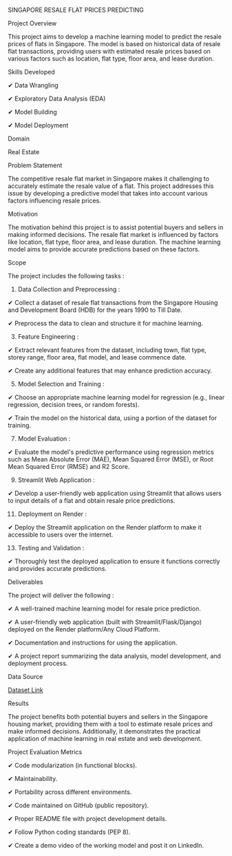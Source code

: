 SINGAPORE RESALE FLAT PRICES PREDICTING

Project Overview

This project aims to develop a machine learning model to predict the resale prices of flats in Singapore. The model is based on historical data of resale flat transactions, providing users with estimated resale prices based on various factors such as location, flat type, floor area, and lease duration.

Skills Developed

✔	Data Wrangling

✔	Exploratory Data Analysis (EDA)

✔	Model Building

✔	Model Deployment

Domain

Real Estate

Problem Statement

The competitive resale flat market in Singapore makes it challenging to accurately estimate the resale value of a flat. This project addresses this issue by developing a predictive model that takes into account various factors influencing resale prices.

Motivation

The motivation behind this project is to assist potential buyers and sellers in making informed decisions. The resale flat market is influenced by factors like location, flat type, floor area, and lease duration. The machine learning model aims to provide accurate predictions based on these factors.

Scope

The project includes the following tasks :

1. Data Collection and Preprocessing :
   
✔	Collect a dataset of resale flat transactions from the Singapore Housing and Development Board (HDB) for the years 1990 to Till Date.

✔	Preprocess the data to clean and structure it for machine learning.

3. Feature Engineering :
   
✔	Extract relevant features from the dataset, including town, flat type, storey range, floor area, flat model, and lease commence date.

✔	Create any additional features that may enhance prediction accuracy.

5. Model Selection and Training :
   
✔	Choose an appropriate machine learning model for regression (e.g., linear regression, decision trees, or random forests).

✔	Train the model on the historical data, using a portion of the dataset for training.

7. Model Evaluation :
   
✔	Evaluate the model's predictive performance using regression metrics such as Mean Absolute Error (MAE), Mean Squared Error (MSE), or Root Mean Squared Error (RMSE) and R2 Score.

9. Streamlit Web Application :
    
✔	Develop a user-friendly web application using Streamlit that allows users to input details of a flat and obtain resale price predictions.

11. Deployment on Render :
    
✔	Deploy the Streamlit application on the Render platform to make it accessible to users over the internet.

13. Testing and Validation :
    
✔	Thoroughly test the deployed application to ensure it functions correctly and provides accurate predictions.

Deliverables

The project will deliver the following :

✔ A well-trained machine learning model for resale price prediction.
  
✔ A user-friendly web application (built with Streamlit/Flask/Django) deployed on the Render platform/Any Cloud Platform.
  
✔ Documentation and instructions for using the application.
  
✔ A project report summarizing the data analysis, model development, and deployment process.
  

Data Source

[Dataset Link]( https://beta.data.gov.sg/collections/189/view)

Results

The project benefits both potential buyers and sellers in the Singapore housing market, providing them with a tool to estimate resale prices and make informed decisions. Additionally, it demonstrates the practical application of machine learning in real estate and web development.

Project Evaluation Metrics

✔	Code modularization (in functional blocks).

✔	Maintainability.

✔	Portability across different environments.

✔	Code maintained on GitHub (public repository).

✔	Proper README file with project development details.

✔	Follow Python coding standards (PEP 8).

✔	Create a demo video of the working model and post it on LinkedIn.


